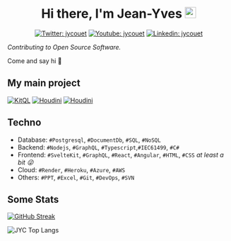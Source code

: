 <div align="center">
   <h1>
    Hi there, I'm Jean-Yves <img src="https://media.giphy.com/media/hvRJCLFzcasrR4ia7z/giphy.gif" width="25px"> 
   </h1>
   
   [![Twitter: jycouet](https://img.shields.io/badge/-jycouet-blue?style=flat-square&logo=Twitter&logoColor=white&link=https://twitter.com/jycouet)](https://twitter.com/jycouet)
   [![Youtube: jycouet](https://img.shields.io/badge/-Jean%20Yves%20Couët-red?style=flat-square&logo=youtube&logoColor=white&link=https://www.youtube.com/channel/UC5053FCXP9BVpW7CHpeA2IA)](https://www.youtube.com/channel/UC5053FCXP9BVpW7CHpeA2IA)
   [![Linkedin: jycouet](https://img.shields.io/badge/-jycouet-blue?style=flat-square&logo=Linkedin&logoColor=white&link=https://www.linkedin.com/in/jycouet/)](https://www.linkedin.com/in/jycouet/)
  
</div>

_Contributing to Open Source Software._

Come and say hi 👋

## My main project

[![KitQL](https://github-readme-stats.vercel.app/api/pin/?username=imankitkalirawana&repo=dynamic-devocode&theme=dark)](https://github.com/jycouet/kitql)
[![Houdini](https://github-readme-stats.vercel.app/api/pin/?username=remult&repo=remult&theme=dark)](https://github.com/remult/remult)
[![Houdini](https://github-readme-stats.vercel.app/api/pin/?username=houdinigraphql&repo=houdini&theme=dark)](https://github.com/houdinigraphql/houdini)

## Techno

- Database: `#Postgresql`, `#DocumentDb`, `#SQL`, `#NoSQL`
- Backend: `#Nodejs`, `#GraphQL`, `#Typescript`,`#IEC61499`, `#C#`
- Frontend: `#SvelteKit`, `#GraphQL`, `#React`, `#Angular`, `#HTML`, `#CSS` _at least a bit 😜_
- Cloud: `#Render`, `#Heroku`, `#Azure`, `#AWS`
- Others: `#PPT`, `#Excel`, `#Git`, `#DevOps`, `#SVN`

## Some Stats
[![GitHub Streak](https://streak-stats.demolab.com?user=jycouet&theme=transparent&hide_border=true&date_format=j%20M%5B%20Y%5D)](https://git.io/streak-stats)

![JYC Top Langs](https://github-readme-stats.vercel.app/api/top-langs/?username=jycouet&layout=compact&theme=dark)

<!-- [![JYC's GitHub stats](https://github-readme-stats.vercel.app/api?username=jycouet&&show_icons=true&theme=dark&count_private=true)](https://github.com/jycouet) -->
